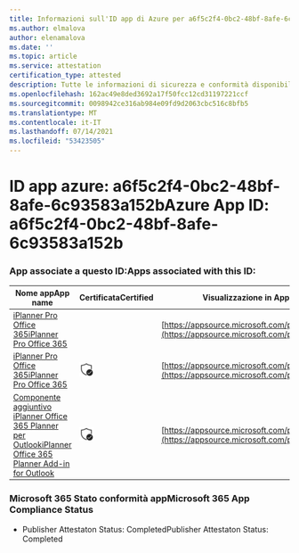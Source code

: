 ```yaml
---
title: Informazioni sull'ID app di Azure per a6f5c2f4-0bc2-48bf-8afe-6c93583a152b
ms.author: elmalova
author: elenamalova
ms.date: ''
ms.topic: article
ms.service: attestation
certification_type: attested
description: Tutte le informazioni di sicurezza e conformità disponibili per a6f5c2f4-0bc2-48bf-8afe-6c93583a152b.
ms.openlocfilehash: 162ac49e8ded3692a17f50fcc12cd31197221ccf
ms.sourcegitcommit: 0098942ce316ab984e09fd9d2063cbc516c8bfb5
ms.translationtype: MT
ms.contentlocale: it-IT
ms.lasthandoff: 07/14/2021
ms.locfileid: "53423505"
---
```

# <a name="azure-app-id-a6f5c2f4-0bc2-48bf-8afe-6c93583a152b"></a><span data-ttu-id="72547-103">ID app azure: a6f5c2f4-0bc2-48bf-8afe-6c93583a152b</span><span class="sxs-lookup"><span data-stu-id="72547-103">Azure App ID: a6f5c2f4-0bc2-48bf-8afe-6c93583a152b</span></span>


### <a name="apps-associated-with-this-id"></a><span data-ttu-id="72547-104">App associate a questo ID:</span><span class="sxs-lookup"><span data-stu-id="72547-104">Apps associated with this ID:</span></span>
| <span data-ttu-id="72547-105">**Nome app**</span><span class="sxs-lookup"><span data-stu-id="72547-105">**App name**</span></span> | <span data-ttu-id="72547-106">**Certificata**</span><span class="sxs-lookup"><span data-stu-id="72547-106">**Certified**</span></span> | <span data-ttu-id="72547-107">**Visualizzazione in AppSource**</span><span class="sxs-lookup"><span data-stu-id="72547-107">**View in AppSource**</span></span> |
|-|-|-|
| [<span data-ttu-id="72547-108">iPlanner Pro Office 365</span><span class="sxs-lookup"><span data-stu-id="72547-108">iPlanner Pro Office 365</span></span>](https://docs.microsoft.com/en-us/microsoft-365-app-certification/forward/17859280.iplannerpro) |  | [https://appsource.microsoft.com/product/office/17859280.iplannerpro](https://appsource.microsoft.com/product/office/17859280.iplannerpro) |
| [<span data-ttu-id="72547-109">iPlanner Pro Office 365</span><span class="sxs-lookup"><span data-stu-id="72547-109">iPlanner Pro Office 365</span></span>](https://docs.microsoft.com/en-us/microsoft-365-app-certification/forward/WA104380464) | <img alt="Certified application badge" src="../media/certified-badge.png" height="25" width="25" /> | [https://appsource.microsoft.com/product/office/WA104380464](https://appsource.microsoft.com/product/office/WA104380464) |
| [<span data-ttu-id="72547-110">Componente aggiuntivo iPlanner Office 365 Planner per Outlook</span><span class="sxs-lookup"><span data-stu-id="72547-110">iPlanner Office 365 Planner Add-in for Outlook</span></span>](https://docs.microsoft.com/en-us/microsoft-365-app-certification/forward/WA104380147) | <img alt="Certified application badge" src="../media/certified-badge.png" height="25" width="25" /> | [https://appsource.microsoft.com/product/office/WA104380147](https://appsource.microsoft.com/product/office/WA104380147) |

### <a name="microsoft-365-app-compliance-status"></a><span data-ttu-id="72547-111">Microsoft 365 Stato conformità app</span><span class="sxs-lookup"><span data-stu-id="72547-111">Microsoft 365 App Compliance Status</span></span>
- <span data-ttu-id="72547-112">Publisher Attestaton Status: Completed</span><span class="sxs-lookup"><span data-stu-id="72547-112">Publisher Attestaton Status: Completed</span></span>
